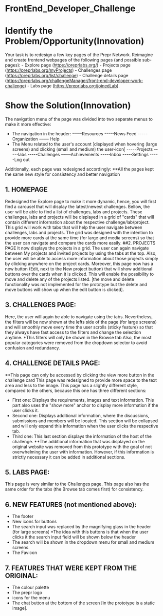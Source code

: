 # FrontEnd_Developer_Challenge
# Identify the Problem/Opportunity(Innovation)
Your task is to redesign a few key pages of the Prepr Network. Reimagine and create frontend webpages of the following pages (and possible sub-pages): - Explore page (https://preprlabs.org/) - Projects page (https://preprlabs.org/myProjects) - Challenges page (https://preprlabs.org/list/challenge) - Challenge details page (https://preprlabs.org/challengeManager/front-end-developer-work-challenge) - Labs page (https://preprlabs.org/joinedLab).

# Show the Solution(Innovation)
The navigation menu of the page was divided into two separate menus to make it more effective: 
- The navigation in the header: 
-----Resources 
-----News Feed 
-----Organization 
----- Help 
- The Menu related to the user's account [displayed when hovering (large screens) and clicking (small and medium) the user-icon] 
-----Projects 
-----labs 
-----Challenges 
-----Achievements 
-----Inbox 
-----Settings 
-----Log out 

Additionally, each page was redesigned accordingly: 
**All the pages kept the same new style for consistency and better navigation 
## 1. HOMEPAGE 
Redesigned the Explore page to make it more dynamic, hence, you will first find a carousel that will display the latest/newest challenges. Bellow, the user will be able to find a list of challenges, labs and projects. These challenges, labs and projects will be displayed in a grid of "cards" that will contain different information about the respective challenge/lab/project. This grid will work with tabs that will help the user navigate between challenges, labs and projects. The grid was designed with the intention to provide more cards at the same time (for large and media screens) so that the user can navigate and compare the cards more easily. 
##2. PROJECTS PAGE 
It now displays the projects in a grid. The user can again navigate between My projects and invited projects by using the tabs at the top. Also, the user will be able to access more information about those projects simply by clicking anywhere on the project cards. Moreover, this page now has a new button (Edit, next to the New project button) that will show additional buttons over the cards when it is clicked. This will enable the possibility to move and delete any of the projects listed. [the move and delete functionality was not implemented for the prototype but the delete and move buttons will show up when the edit button is clicked]. 
## 3. CHALLENGES PAGE: 
Here, the user will again be able to navigate using the tabs. Nevertheless, the filters will be now shown at the lefts side of the page (for large screens) and will smoothly move every time the user scrolls (sticky feature) so that they always have fast access to the filters and change the selection anytime. *This filters will only be shown in the Browse tab Also, the most popular categories were removed from the dropdown selector to avoid confusion and redundancy. 
## 4. CHALLENGE DETAILS PAGE: 
**This page can only be accessed by clicking the view more button in the challenge card 
This page was redesigned to provide more space to the text area and less to the image. This page has a slightly different style, compared to the others, because this one has three different sections: 
- First one: Displays the requirements, images and text information. 
This part also uses the "show more" anchor to display more information if the user clicks it. 
- Second one: Displays additional information, where the discussions, submissions and members will be located. This section will be collapsed and will only expand this information when the user clicks the respective tab. 
- Third one: This last section displays the information of the host of the challenge. 
**The additional information that was displayed on the original website was removed from this prototype with the goal of not overwhelming the user with information. However, if this information is strictly necessary it can be added in additional sections. 
## 5. LABS PAGE: 
This page is very similar to the Challenges page. This page also has the same order for the tabs (the Browse tab comes first) for consistency. 
## 6. NEW FEATURES (not mentioned above): 
- The footer 
- New icons for buttons 
- The search input was replaced by the magnifying glass in the header (for large screens) *The idea with this buttons is that when the user clicks it the search input field will be shown below the header 
- The search will be shown in the dropdown menu for small and medium screens. 
- The Favicon 
## 7. FEATURES THAT WERE KEPT FROM THE ORIGINAL: 
- The colour palette 
- The prepr logo 
- icons for the menu 
- The chat button at the bottom of the screen [in the prototype is a static image].
